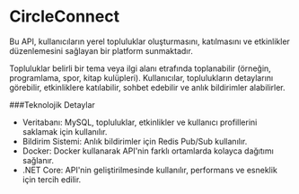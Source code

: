 # CircleConnect

Bu API, kullanıcıların yerel topluluklar oluşturmasını, katılmasını ve etkinlikler düzenlemesini sağlayan bir platform sunmaktadır. 

Topluluklar belirli bir tema veya ilgi alanı etrafında toplanabilir (örneğin, programlama, spor, kitap kulüpleri). Kullanıcılar, toplulukların detaylarını görebilir, etkinliklere katılabilir, sohbet edebilir ve anlık bildirimler alabilirler.

###Teknolojik Detaylar
-	Veritabanı: MySQL, topluluklar, etkinlikler ve kullanıcı profillerini saklamak için kullanılır.
-	Bildirim Sistemi: Anlık bildirimler için Redis Pub/Sub kullanılır.
-	Docker: Docker kullanarak API'nin farklı ortamlarda kolayca dağıtımı sağlanır.
-	.NET Core: API'nin geliştirilmesinde kullanılır, performans ve esneklik için tercih edilir.
